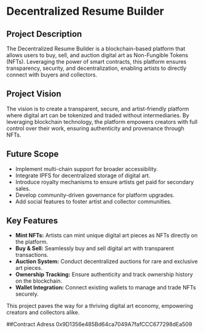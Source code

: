 # Decentralized Resume Builder

## Project Description
The Decentralized Resume Builder is a blockchain-based platform that allows users to buy, sell, and auction digital art as Non-Fungible Tokens (NFTs). Leveraging the power of smart contracts, this platform ensures transparency, security, and decentralization, enabling artists to directly connect with buyers and collectors.

## Project Vision
The vision is to create a transparent, secure, and artist-friendly platform where digital art can be tokenized and traded without intermediaries. By leveraging blockchain technology, the platform empowers creators with full control over their work, ensuring authenticity and provenance through NFTs.

## Future Scope
- Implement multi-chain support for broader accessibility.
- Integrate IPFS for decentralized storage of digital art.
- Introduce royalty mechanisms to ensure artists get paid for secondary sales.
- Develop community-driven governance for platform upgrades.
- Add social features to foster artist and collector communities.

## Key Features
- **Mint NFTs:** Artists can mint unique digital art pieces as NFTs directly on the platform.
- **Buy & Sell:** Seamlessly buy and sell digital art with transparent transactions.
- **Auction System:** Conduct decentralized auctions for rare and exclusive art pieces.
- **Ownership Tracking:** Ensure authenticity and track ownership history on the blockchain.
- **Wallet Integration:** Connect existing wallets to manage and trade NFTs securely.

This project paves the way for a thriving digital art economy, empowering creators and collectors alike.

##Contract Adress
0x9D1356e485Bd64ca7049A7fafCCC677298dEa509
